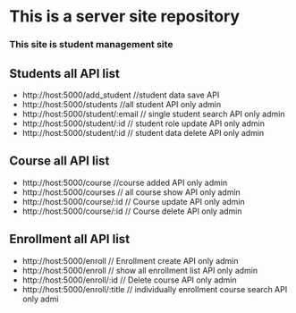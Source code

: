 

# This is a server site repository 
### This site is student management site 

## Students all API list 
 
- http://host:5000/add_student   //student data save API 
- http://host:5000/students  //all student API only admin  
- http://host:5000/student/:email   // single student search API only admin  
- http://host:5000/student/:id   // student role update API only admin 
- http://host:5000/student/:id   // student data delete API only admin 


## Course all API list 
 
* http://host:5000/course   //course added API only admin  
* http://host:5000/courses   // all course show API  only admin 
* http://host:5000/course/:id   // Course update API only admin  
* http://host:5000/course/:id   // Course delete API only admin 


## Enrollment all API list  
* http://host:5000/enroll   // Enrollment create API only admin  
* http://host:5000/enroll  // show all enrollment list API only admin  
* http://host:5000/enroll/:id   // Delete course API only admin  
* http://host:5000/enroll/:title   // individually enrollment course search API only admi 